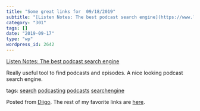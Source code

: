 ```yaml
---
title: "Some great links for  09/18/2019"
subtitle: "[Listen Notes: The best podcast search engine](https://www.listennotes.com)"
category: "301"
tags: []
date: "2019-09-17"
type: "wp"
wordpress_id: 2642
---
```

[Listen Notes: The best podcast search engine](https://www.listennotes.com) 

Really useful tool to find podcasts and episodes. A nice looking podcast search engine. 

 tags: [search](https://www.diigo.com/user/pitosalas/search) [podcasting](https://www.diigo.com/user/pitosalas/podcasting) [podcasts](https://www.diigo.com/user/pitosalas/podcasts) [searchengine](https://www.diigo.com/user/pitosalas/searchengine)

Posted from [Diigo](https://www.diigo.com). The rest of my favorite links are [here](https://www.diigo.com/user/pitosalas).